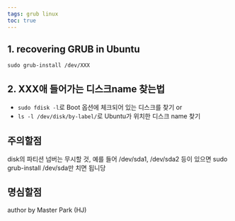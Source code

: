 ```yaml
---
tags: grub linux
toc: true
---
```


## 1. recovering GRUB in Ubuntu

```
sudo grub-install /dev/XXX
```

## 2. XXX애 들어가는 디스크name 찾는법
*  ```sudo fdisk -l```로 Boot 옵션에 체크되어 있는 디스크를 찾기 
or
* ```ls -l /dev/disk/by-label/```로 Ubuntu가 위치한 디스크 name 찾기

## 주의할점 
disk의 파티션 넘버는 무시할 것, 예를 들어 /dev/sda1, /dev/sda2 등이 있으면 sudo grub-install /dev/sda만 치면 됩니당


## 명심할점
author by Master Park (HJ)
